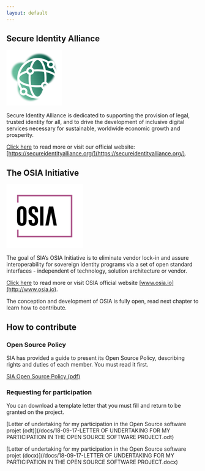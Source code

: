 ```yaml
---
layout: default
---
```


## Secure Identity Alliance

![SIA Logo](/images/sia_logo.png)

Secure Identity Alliance is dedicated to supporting the provision of legal, trusted identity for all, and to drive the development of inclusive digital services necessary for sustainable, worldwide economic growth and prosperity.

[Click here](/ourmission.html) to read more or visit our official website: [https://secureidentityalliance.org/](https://secureidentityalliance.org/).

## The OSIA Initiative

![OSIA Logo](/images/osia_logo.png)

The goal of SIA’s OSIA Initiative is to eliminate vendor lock-in and assure interoperability for sovereign identity programs via a set of open standard interfaces - independent of technology, solution architecture or vendor.

[Click here](/osia.html) to read more or visit OSIA official website [www.osia.io](http://www.osia.io).

The conception and development of OSIA is fully open, read next chapter to learn how to contribute.

## How to contribute

### Open Source Policy

SIA has provided a guide to present its Open Source Policy, describing rights and duties of each member. You must read it first.

[SIA Open Source Policy (pdf)](/docs/18-09-17-SIA-Open-Source-Policy.pdf)

### Requesting for participation

You can download a template letter that you must fill and return to be granted on the project.

[Letter of undertaking for my participation in the Open Source software projet (odt)](/docs/18-09-17-LETTER OF UNDERTAKING FOR MY PARTICIPATION IN THE OPEN SOURCE SOFTWARE PROJECT.odt)

[Letter of undertaking for my participation in the Open Source software projet (docx)](/docs/18-09-17-LETTER OF UNDERTAKING FOR MY PARTICIPATION IN THE OPEN SOURCE SOFTWARE PROJECT.docx)
